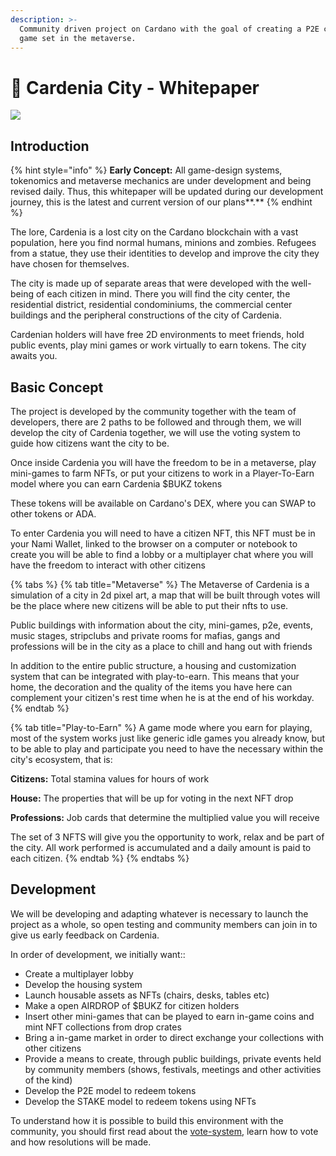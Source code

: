 ```yaml
---
description: >-
  Community driven project on Cardano with the goal of creating a P2E city based
  game set in the metaverse.
---
```


# 🌇 Cardenia City - Whitepaper



![](<.gitbook/assets/1500x500 (1).jpg>)

## Introduction

{% hint style="info" %}
**Early Concept:** All game-design systems, tokenomics and metaverse mechanics are under development and being revised daily. Thus, this whitepaper will be updated during our development journey, this is the latest and current version of our plans**.**
{% endhint %}

The lore, Cardenia is a lost city on the Cardano blockchain with a vast population, here you find normal humans, minions and zombies. Refugees from a statue, they use their identities to develop and improve the city they have chosen for themselves.

The city is made up of separate areas that were developed with the well-being of each citizen in mind. There you will find the city center, the residential district, residential condominiums, the commercial center buildings and the peripheral constructions of the city of Cardenia.

Cardenian holders will have free 2D environments to meet friends, hold public events, play mini games or work virtually to earn tokens. The city awaits you.

## Basic Concept

The project is developed by the community together with the team of developers, there are 2 paths to be followed and through them, we will develop the city of Cardenia together, we will use the voting system to guide how citizens want the city to be.

Once inside Cardenia you will have the freedom to be in a metaverse, play mini-games to farm NFTs, or put your citizens to work in a Player-To-Earn model where you can earn Cardenia $BUKZ tokens

These tokens will be available on Cardano's DEX, where you can SWAP to other tokens or ADA.

To enter Cardenia you will need to have a citizen NFT, this NFT must be in your Nami Wallet, linked to the browser on a computer or notebook to create you will be able to find a lobby or a multiplayer chat where you will have the freedom to interact with other citizens

{% tabs %}
{% tab title="Metaverse" %}
The Metaverse of Cardenia is a simulation of a city in 2d pixel art, a map that will be built through votes will be the place where new citizens will be able to put their nfts to use.



Public buildings with information about the city, mini-games, p2e, events, music stages, stripclubs and private rooms for mafias, gangs and professions will be in the city as a place to chill and hang out with friends



In addition to the entire public structure, a housing and customization system that can be integrated with play-to-earn. This means that your home, the decoration and the quality of the items you have here can complement your citizen's rest time when he is at the end of his workday.
{% endtab %}

{% tab title="Play-to-Earn" %}
A game mode where you earn for playing, most of the system works just like generic idle games you already know, but to be able to play and participate you need to have the necessary within the city's ecosystem, that is:

**Citizens:** Total stamina values for hours of work

**House:** The properties that will be up for voting in the next NFT drop

**Professions:** Job cards that determine the multiplied value you will receive



The set of 3 NFTS will give you the opportunity to work, relax and be part of the city. All work performed is accumulated and a daily amount is paid to each citizen.
{% endtab %}
{% endtabs %}



## Development

We will be developing and adapting whatever is necessary to launch the project as a whole, so open testing and community members can join in to give us early feedback on Cardenia.

In order of development, we initially want::

* Create a multiplayer lobby&#x20;
* Develop the housing system
* Launch housable assets as NFTs (chairs, desks, tables etc)
* Make a open AIRDROP of $BUKZ for citizen holders&#x20;
* Insert other mini-games that can be played to earn in-game coins and mint NFT collections from drop crates
* Bring a in-game market in order to direct exchange your collections with other citizens
* Provide a means to create, through public buildings, private events held by community members (shows, festivals, meetings and other activities of the kind)
* Develop the P2E model to redeem tokens
* Develop the STAKE model to redeem tokens using NFTs



To understand how it is possible to build this environment with the community, you should first read about the [vote-system](community-development/vote-system/ "mention"), learn how to vote and how resolutions will be made.

